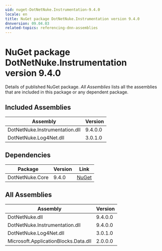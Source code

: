 ```yaml
---
uid: nuget-DotNetNuke.Instrumentation-9.4.0
locale: en
title: NuGet package DotNetNuke.Instrumentation version 9.4.0
dnnversion: 09.04.03
related-topics: referencing-dnn-assemblies
---
```


# NuGet package DotNetNuke.Instrumentation version 9.4.0
Details of published NuGet package.
*All Assemblies* lists all the assemblies that are included in this package or any dependent package.

## Included Assemblies

|Assembly|Version|
|---|---|
|DotNetNuke.Instrumentation.dll|9.4.0.0|
|DotNetNuke.Log4Net.dll|3.0.1.0|

## Dependencies

|Package|Version|Link|
|---|---|---|
|DotNetNuke.Core|9.4.0|[NuGet](https://www.nuget.org/packages/DotNetNuke.Core/9.4.0)|

## All Assemblies

|Assembly|Version|
|---|---|
|DotNetNuke.dll|9.4.0.0|
|DotNetNuke.Instrumentation.dll|9.4.0.0|
|DotNetNuke.Log4Net.dll|3.0.1.0|
|Microsoft.ApplicationBlocks.Data.dll|2.0.0.0|


